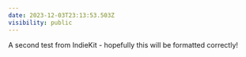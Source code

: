 ```yaml
---
date: 2023-12-03T23:13:53.503Z
visibility: public
---
```


A second test from IndieKit - hopefully this will be formatted correctly!
